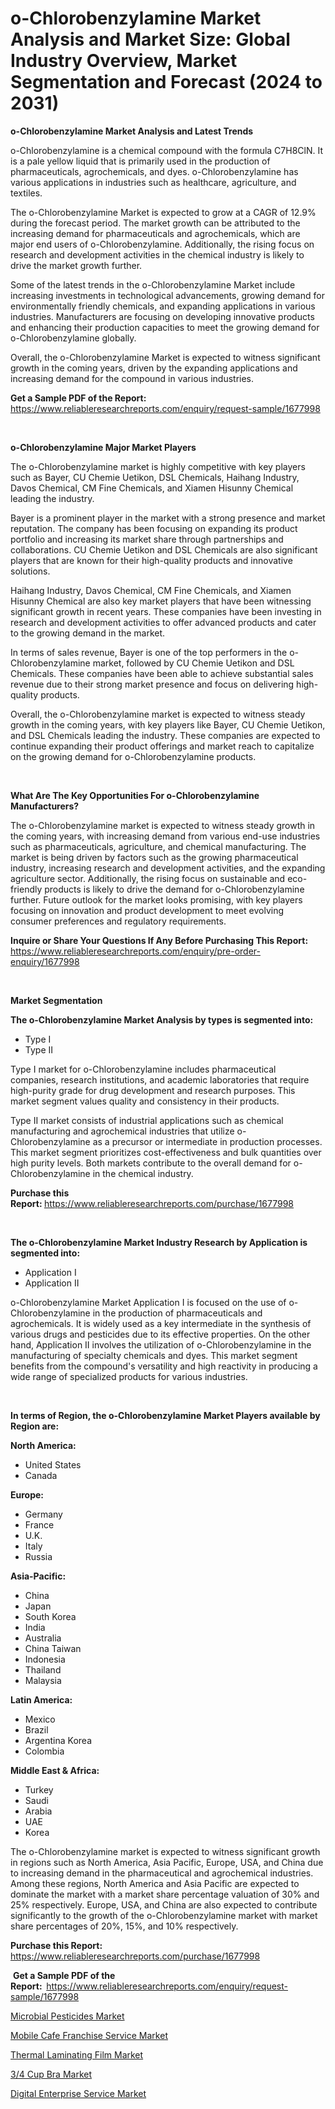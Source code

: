 <p><h1>o-Chlorobenzylamine Market Analysis and Market Size: Global Industry Overview, Market Segmentation and Forecast (2024 to 2031)</h1></p><p><strong>o-Chlorobenzylamine Market Analysis and Latest Trends</strong></p>
<p><p>o-Chlorobenzylamine is a chemical compound with the formula C7H8ClN. It is a pale yellow liquid that is primarily used in the production of pharmaceuticals, agrochemicals, and dyes. o-Chlorobenzylamine has various applications in industries such as healthcare, agriculture, and textiles.</p><p>The o-Chlorobenzylamine Market is expected to grow at a CAGR of 12.9% during the forecast period. The market growth can be attributed to the increasing demand for pharmaceuticals and agrochemicals, which are major end users of o-Chlorobenzylamine. Additionally, the rising focus on research and development activities in the chemical industry is likely to drive the market growth further.</p><p>Some of the latest trends in the o-Chlorobenzylamine Market include increasing investments in technological advancements, growing demand for environmentally friendly chemicals, and expanding applications in various industries. Manufacturers are focusing on developing innovative products and enhancing their production capacities to meet the growing demand for o-Chlorobenzylamine globally.</p><p>Overall, the o-Chlorobenzylamine Market is expected to witness significant growth in the coming years, driven by the expanding applications and increasing demand for the compound in various industries.</p></p>
<p><strong>Get a Sample PDF of the Report:&nbsp;</strong> <a href="https://www.reliableresearchreports.com/enquiry/request-sample/1677998">https://www.reliableresearchreports.com/enquiry/request-sample/1677998</a></p>
<p>&nbsp;</p>
<p><strong>o-Chlorobenzylamine Major Market Players</strong></p>
<p><p>The o-Chlorobenzylamine market is highly competitive with key players such as Bayer, CU Chemie Uetikon, DSL Chemicals, Haihang Industry, Davos Chemical, CM Fine Chemicals, and Xiamen Hisunny Chemical leading the industry. </p><p>Bayer is a prominent player in the market with a strong presence and market reputation. The company has been focusing on expanding its product portfolio and increasing its market share through partnerships and collaborations. CU Chemie Uetikon and DSL Chemicals are also significant players that are known for their high-quality products and innovative solutions.</p><p>Haihang Industry, Davos Chemical, CM Fine Chemicals, and Xiamen Hisunny Chemical are also key market players that have been witnessing significant growth in recent years. These companies have been investing in research and development activities to offer advanced products and cater to the growing demand in the market.</p><p>In terms of sales revenue, Bayer is one of the top performers in the o-Chlorobenzylamine market, followed by CU Chemie Uetikon and DSL Chemicals. These companies have been able to achieve substantial sales revenue due to their strong market presence and focus on delivering high-quality products.</p><p>Overall, the o-Chlorobenzylamine market is expected to witness steady growth in the coming years, with key players like Bayer, CU Chemie Uetikon, and DSL Chemicals leading the industry. These companies are expected to continue expanding their product offerings and market reach to capitalize on the growing demand for o-Chlorobenzylamine products.</p></p>
<p>&nbsp;</p>
<p><strong>What Are The Key Opportunities For o-Chlorobenzylamine Manufacturers?</strong></p>
<p><p>The o-Chlorobenzylamine market is expected to witness steady growth in the coming years, with increasing demand from various end-use industries such as pharmaceuticals, agriculture, and chemical manufacturing. The market is being driven by factors such as the growing pharmaceutical industry, increasing research and development activities, and the expanding agriculture sector. Additionally, the rising focus on sustainable and eco-friendly products is likely to drive the demand for o-Chlorobenzylamine further. Future outlook for the market looks promising, with key players focusing on innovation and product development to meet evolving consumer preferences and regulatory requirements.</p></p>
<p><strong>Inquire or Share Your Questions If Any Before Purchasing This Report:</strong> <a href="https://www.reliableresearchreports.com/enquiry/pre-order-enquiry/1677998">https://www.reliableresearchreports.com/enquiry/pre-order-enquiry/1677998</a></p>
<p>&nbsp;</p>
<p><strong>Market Segmentation</strong></p>
<p><strong>The o-Chlorobenzylamine Market Analysis by types is segmented into:</strong></p>
<p><ul><li>Type I</li><li>Type II</li></ul></p>
<p><p>Type I market for o-Chlorobenzylamine includes pharmaceutical companies, research institutions, and academic laboratories that require high-purity grade for drug development and research purposes. This market segment values quality and consistency in their products.</p><p>Type II market consists of industrial applications such as chemical manufacturing and agrochemical industries that utilize o-Chlorobenzylamine as a precursor or intermediate in production processes. This market segment prioritizes cost-effectiveness and bulk quantities over high purity levels. Both markets contribute to the overall demand for o-Chlorobenzylamine in the chemical industry.</p></p>
<p><strong>Purchase this Report:&nbsp;</strong><a href="https://www.reliableresearchreports.com/purchase/1677998">https://www.reliableresearchreports.com/purchase/1677998</a></p>
<p>&nbsp;</p>
<p><strong>The o-Chlorobenzylamine Market Industry Research by Application is segmented into:</strong></p>
<p><ul><li>Application I</li><li>Application II</li></ul></p>
<p><p>o-Chlorobenzylamine Market Application I is focused on the use of o-Chlorobenzylamine in the production of pharmaceuticals and agrochemicals. It is widely used as a key intermediate in the synthesis of various drugs and pesticides due to its effective properties. On the other hand, Application II involves the utilization of o-Chlorobenzylamine in the manufacturing of specialty chemicals and dyes. This market segment benefits from the compound's versatility and high reactivity in producing a wide range of specialized products for various industries.</p></p>
<p>&nbsp;</p>
<p><strong>In terms of Region, the o-Chlorobenzylamine Market Players available by Region are:</strong></p>
<p>
    <p> <strong> North America: </strong>
        <ul>
            <li>United States</li>
            <li>Canada</li>
        </ul>
        </p> 
    <p> <strong> Europe: </strong>
        <ul>
            <li>Germany</li>
            <li>France</li>
            <li>U.K.</li>
            <li>Italy</li>
            <li>Russia</li>
        </ul>
        </p> 
    <p> <strong> Asia-Pacific: </strong>
        <ul>
            <li>China</li>
            <li>Japan</li>
            <li>South Korea</li>
            <li>India</li>
            <li>Australia</li>
            <li>China Taiwan</li>
            <li>Indonesia</li>
            <li>Thailand</li>
            <li>Malaysia</li>
        </ul>
        </p> 
    <p> <strong> Latin America: </strong>
        <ul>
            <li>Mexico</li>
            <li>Brazil</li>
            <li>Argentina Korea</li>
            <li>Colombia</li>
        </ul>
        </p> 
    <p> <strong> Middle East & Africa: </strong>
        <ul>
            <li>Turkey</li>
            <li>Saudi</li>
            <li>Arabia</li>
            <li>UAE</li>
            <li>Korea</li>
        </ul>
    </p>
    </p>
<p><p>The o-Chlorobenzylamine market is expected to witness significant growth in regions such as North America, Asia Pacific, Europe, USA, and China due to increasing demand in the pharmaceutical and agrochemical industries. Among these regions, North America and Asia Pacific are expected to dominate the market with a market share percentage valuation of 30% and 25% respectively. Europe, USA, and China are also expected to contribute significantly to the growth of the o-Chlorobenzylamine market with market share percentages of 20%, 15%, and 10% respectively.</p></p>
<p><strong>Purchase this Report: </strong><a href="https://www.reliableresearchreports.com/purchase/1677998">https://www.reliableresearchreports.com/purchase/1677998</a></p>
<p>&nbsp;<strong>Get a Sample PDF of the Report:&nbsp;&nbsp;</strong><a href="https://www.reliableresearchreports.com/enquiry/request-sample/1677998">https://www.reliableresearchreports.com/enquiry/request-sample/1677998</a></p>
<p><strong></strong></p>
<p><p><a href="https://github.com/ChiragRP21/Market-Research-Report-List-3/blob/main/microbial-pesticides-market.md">Microbial Pesticides Market</a></p><p><a href="https://medium.com/@alanwatkins6h/mobile-cafe-franchise-service-market-share-evolution-and-market-growth-trends-2024-2031-2ff438f02a6b">Mobile Cafe Franchise Service Market</a></p><p><a href="https://issuu.com/reportprime-2/docs/thermal-laminating-film-market-size-2030.pptx">Thermal Laminating Film Market</a></p><p><a href="https://issuu.com/reportprime-2/docs/34-cup-bra-market-size-2030.pptx">3/4 Cup Bra Market</a></p><p><a href="https://medium.com/@alanwatkins6h/digital-enterprise-service-market-research-report-its-history-and-forecast-2024-to-2031-c4eae09b285a">Digital Enterprise Service Market</a></p></p>